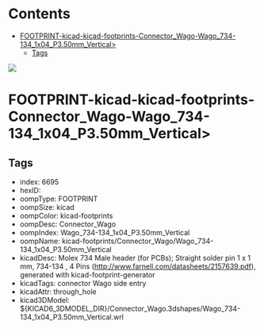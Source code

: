 



Contents
========

* [FOOTPRINT-kicad-kicad-footprints-Connector_Wago-Wago_734-134_1x04_P3.50mm_Vertical>](#footprint-kicad-kicad-footprints-connector_wago-wago_734-134_1x04_p350mm_vertical)
	* [Tags](#tags)
  
![][im]
# FOOTPRINT-kicad-kicad-footprints-Connector_Wago-Wago_734-134_1x04_P3.50mm_Vertical>

## Tags

- index: 6695
- hexID: 
- oompType: FOOTPRINT
- oompSize: kicad
- oompColor: kicad-footprints
- oompDesc: Connector_Wago
- oompIndex: Wago_734-134_1x04_P3.50mm_Vertical
- oompName: kicad-footprints/Connector_Wago/Wago_734-134_1x04_P3.50mm_Vertical
- kicadDesc: Molex 734 Male header (for PCBs); Straight solder pin 1 x 1 mm, 734-134 , 4 Pins (http://www.farnell.com/datasheets/2157639.pdf), generated with kicad-footprint-generator
- kicadTags: connector Wago  side entry
- kicadAttr: through_hole
- kicad3DModel: ${KICAD6_3DMODEL_DIR}/Connector_Wago.3dshapes/Wago_734-134_1x04_P3.50mm_Vertical.wrl



[im]: image.png
